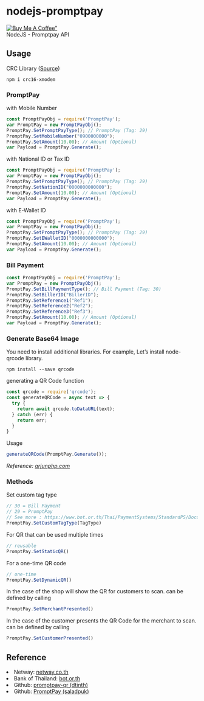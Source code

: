 # nodejs-promptpay
[![Buy Me A Coffee"](https://www.buymeacoffee.com/assets/img/custom_images/orange_img.png)](https://www.buymeacoffee.com/aomdev)<br/>
NodeJS - Promptpay API

## Usage
CRC Library (<a href="https://www.npmjs.com/package/crc16-xmodem">Source</a>)<br/>
```
npm i crc16-xmodem
```

### PromptPay
with Mobile Number
```javascript
const PromptPayObj = require('PromptPay');
var PromptPay = new PromptPayObj();
PromptPay.SetPromptPayType(); // PromptPay (Tag: 29)
PromptPay.SetMobileNumber("0900000000");
PromptPay.SetAmount(10.00); // Amount (Optional)
var Payload = PromptPay.Generate();
```
with National ID or Tax ID
```javascript
const PromptPayObj = require('PromptPay');
var PromptPay = new PromptPayObj();
PromptPay.SetPromptPayType(); // PromptPay (Tag: 29)
PromptPay.SetNationID("0000000000000");
PromptPay.SetAmount(10.00); // Amount (Optional)
var Payload = PromptPay.Generate();
```
with E-Wallet ID
```javascript
const PromptPayObj = require('PromptPay');
var PromptPay = new PromptPayObj();
PromptPay.SetPromptPayType(); // PromptPay (Tag: 29)
PromptPay.SetEWalletID("0000000000000");
PromptPay.SetAmount(10.00); // Amount (Optional)
var Payload = PromptPay.Generate();
```

### Bill Payment
```javascript
const PromptPayObj = require('PromptPay');
var PromptPay = new PromptPayObj();
PromptPay.SetBillPaymentType(); // Bill Payment (Tag: 30)
PromptPay.SetBillerID("BillerID");
PromptPay.SetReference1("Ref1");
PromptPay.SetReference2("Ref2");
PromptPay.SetReference3("Ref3");
PromptPay.SetAmount(10.00); // Amount (Optional)
var Payload = PromptPay.Generate();
```

### Generate Base64 Image
You need to install additional libraries. 
For example, Let’s install node-qrcode library.
```
npm install --save qrcode
```

generating a QR Code function
```javascript
const qrcode = require('qrcode');
const generateQRCode = async text => {
  try {
    return await qrcode.toDataURL(text);
  } catch (err) {
    return err;
  }
}
```

Usage
```javascript
generateQRCode(PromptPay.Generate());
```

<i>Reference: <a href="https://arjunphp.com/create-qr-code-node-js/" target="_blank">arjunphp.com</a></i>


### Methods
Set custom tag type
```javascript
// 30 = Bill Payment
// 29 = PromptPay
// See more : https://www.bot.or.th/Thai/PaymentSystems/StandardPS/Documents/ThaiQRCode_Payment_Standard.pdf
PromptPay.SetCustomTagType(TagType)
```
For QR that can be used multiple times 
```javascript
// reusable
PromptPay.SetStaticQR()
```
For a one-time QR code
```javascript
// one-time
PromptPay.SetDynamicQR()
```
In the case of the shop will show the QR for customers to scan. can be defined by calling
```javascript
PromptPay.SetMerchantPresented()
```
In the case of the customer presents the QR Code for the merchant to scan. can be defined by calling
```javascript
PromptPay.SetCustomerPresented()
```


## Reference
<li>Netway: <a href="https://netway.co.th/kb/blog/news-%26-updates/qr-payment-%E0%B8%A3%E0%B8%B0%E0%B8%9A%E0%B8%9A%E0%B8%8A%E0%B8%B3%E0%B8%A3%E0%B8%B0%E0%B9%80%E0%B8%87%E0%B8%B4%E0%B8%99%E0%B9%81%E0%B8%9A%E0%B8%9A%E0%B9%83%E0%B8%AB%E0%B8%A1%E0%B9%88%E0%B8%AA%E0%B8%B3%E0%B8%AB%E0%B8%A3%E0%B8%B1%E0%B8%9A-sme" target="_blank">netway.co.th</a></li>
<li>Bank of Thailand: <a href="https://www.bot.or.th/Thai/PaymentSystems/StandardPS/Documents/ThaiQRCode_Payment_Standard.pdf" target="_blank">bot.or.th</a></li>
<li>Github: <a href="https://github.com/dtinth/promptpay-qr" target="_blank">promptpay-qr (dtinth)</a></li>
<li>Github: <a href="https://github.com/saladpuk/PromptPay" target="_blank">PromptPay (saladpuk)</a></li>
